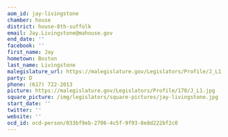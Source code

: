 ```yaml
---
aom_id: jay-livingstone
chamber: house
district: house-8th-suffolk
email: Jay.Livingstone@mahouse.gov
end_date: ''
facebook: ''
first_name: Jay
hometown: Boston
last_name: Livingstone
malegislature_url: https://malegislature.gov/Legislators/Profile/J_L1
party: D
phone: (617) 722-2013
picture: https://malegislature.gov/Legislators/Profile/170/J_L1.jpg
square_picture: /img/legislators/square-pictures/jay-livingstone.jpg
start_date: ''
twitter: ''
website: ''
ocd_id: ocd-person/033bf9eb-2706-4c5f-9f93-8e8d222bf2c0
---
```

